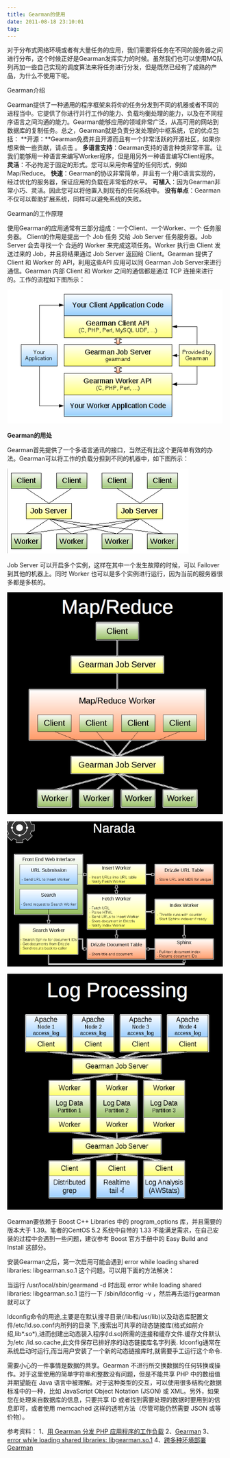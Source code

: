 ```yaml
---
title: Gearman的使用
date: 2011-08-18 23:10:01
tag: 
---
```


对于分布式网络环境或者有大量任务的应用，我们需要将任务在不同的服务器之间进行分布，这个时候正好是Gearman发挥实力的时候。虽然我们也可以使用MQ队列再加一些自己实现的调度算法来将任务进行分发，但是既然已经有了成熟的产品，为什么不使用下呢。


Gearman介绍

Gearman提供了一种通用的程序框架来将你的任务分发到不同的机器或者不同的进程当中。它提供了你进行并行工作的能力、负载均衡处理的能力，以及在不同程序语言之间沟通的能力。Gearman能够应用的领域非常广泛，从高可用的网站到数据库的复制任务。总之，Gearman就是负责分发处理的中枢系统，它的优点包括：
**开源：**Gearman免费并且开源而且有一个非常活跃的开源社区，如果你想来做一些贡献，请点击 。
**多语言支持**：Gearman支持的语言种类非常丰富。让我们能够用一种语言来编写Worker程序，但是用另外一种语言编写Client程序。
**灵活**：不必拘泥于固定的形式。您可以采用你希望的任何形式，例如 Map/Reduce。
**快速**：Gearman的协议非常简单，并且有一个用C语言实现的，经过优化的服务器，保证应用的负载在非常低的水平。
**可植入**：因为Gearman非常小巧、灵活。因此您可以将他置入到现有的任何系统中。
**没有单点**：Gearman不仅可以帮助扩展系统，同样可以避免系统的失败。


Gearman的工作原理


使用Gearman的应用通常有三部分组成：一个Client、一个Worker、一个 任务服务器。 Client的作用是提出一个 Job 任务 交给 Job Server 任务服务器。Job Server 会去寻找一个 合适的 Worker 来完成这项任务。Worker 执行由 Client 发送过来的 Job，并且将结果通过 Job Server 返回给 Client。Gearman 提供了 Client 和 Worker 的 API，利用这些API 应用可以同 Gearman Job Server来进行通信。Gearman 内部 Client 和 Worker 之间的通信都是通过 TCP 连接来进行的。工作的流程如下图所示：


![](./20110818-gearman/1111.png)





**Gearman的用处**


Gearman首先提供了一个多语言通讯的接口，当然还有比这个更简单有效的办法。Gearman可以将工作的负载分担到不同的机器中，如下图所示：


![](./20110818-gearman/2222.png)



Job Server 可以开启多个实例，这样在其中一个发生故障的时候，可以 Failover 到其他的机器上。同时 Worker 也可以是多个实例进行运行，因为当前的服务器很多都是多核的。


![](./20110818-gearman/3333.png)



![](./20110818-gearman/5555.png)



![](./20110818-gearman/4444.png)







Gearman要依赖于 Boost C++ Libraries 中的 program_options 库，并且需要的版本大于 1.39。笔者的CentOS 5.2 系统中自带的 1.33 不能满足需求，在自己安装的过程中会遇到一些问题，建议参考 Boost 官方手册中的 Easy Build and Install 这部分。


安装Gearman之后，第一次启用可能会遇到 error while loading shared libraries: libgearman.so.1 这个问题。可以用下面的方法解决：


当运行 /usr/local/sbin/gearmand -d 时出现 error while loading shared libraries: libgearman.so.1
运行一下 /sbin/ldconfig -v ，然后再去运行gearman就可以了


ldconfig命令的用途,主要是在默认搜寻目录(/lib和/usr/lib)以及动态库配置文件/etc/ld.so.conf内所列的目录 下,搜索出可共享的动态链接库(格式如前介绍,lib*.so*),进而创建出动态装入程序(ld.so)所需的连接和缓存文件.缓存文件默认为/etc /ld.so.cache,此文件保存已排好序的动态链接库名字列表.
ldconfig通常在系统启动时运行,而当用户安装了一个新的动态链接库时,就需要手工运行这个命令.




需要小心的一件事情是数据的共享。Gearman 不进行所交换数据的任何转换或操作。对于这里使用的简单字符串和整数没有问题，但是不能共享 PHP 中的数组值并期望能在 Java 语言中被理解。对于这种类型的交互，可以使用很多结构化数据标准中的一种，比如 JavaScript Object Notation (JSON) 或 XML。另外，如果您在处理来自数据库的信息，只要共享 ID 或者找到需要处理的数据时要用到的信息即可，或者使用 memcached 这样的透明方法（尽管可能仍然需要 JSON 或等价物）。




参考资料：
1、[用 Gearman 分发 PHP 应用程序的工作负载](http://www.ibm.com/developerworks/cn/opensource/os-php-gearman/)
2、[Gearman](http://gearman.org/)
3、[error while loading shared libraries: libgearman.so.1](http://blog.163.com/lgh_2002/blog/static/44017526201142610506817/)
4、[跨多种环境部署Gearman](http://www.ibm.com/developerworks/cn/opensource/os-gearman/index.html)













